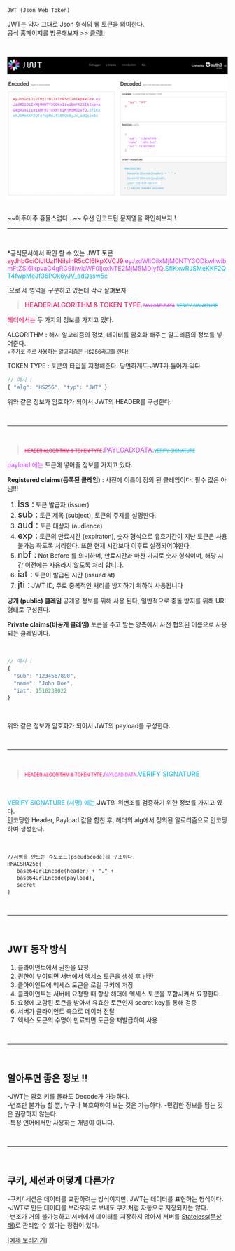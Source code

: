 	JWT (Json Web Token)
JWT는 약자 그대로 Json 형식의 웹 토큰을 의미한다.  
공식 홈페이지를 방문해보자  >> [클릭!!](https://jwt.io/)

<br>

![](../img/JWT.png)

<br>
~~아주아주 흉물스럽다 ..~~
우선 인코드된 문자열을 확인해보자 !

<br>

***

<br>

*공식문서에서 확인 할 수 있는 JWT 토큰<span style="color:#fb015b">
eyJhbGciOiJIUzI1NiIsInR5cCI6IkpXVCJ9</span>.<span style="color:#d63aff">eyJzdWIiOiIxMjM0NTY3ODkwIiwibmFtZSI6IkpvaG4gRG9lIiwiaWF0IjoxNTE2MjM5MDIyfQ</span>.<span style="color:#00b9f1">SflKxwRJSMeKKF2QT4fwpMeJf36POk6yJV_adQssw5c</span>

.으로 세 영역을 구분하고 있는데 각각 살펴보자





> <span style="color:#fb015b;font-size:15px;">HEADER:ALGORITHM & TOKEN TYPE</span>.<span style="color:#d63aff;font-size:10px;">~~PAYLOAD:DATA~~</span>.<span style="color:#00b9f1;font-size:10px;">~~VERIFY SIGNATURE~~</span>

<span style="color:#fb015b;">헤더에서는</span> 두 가지의 정보를 가지고 있다.

ALGORITHM : 해시 알고리즘의 정보, 데이터를 암호화 해주는 알고리즘의 정보를 넣어준다.
</br><span style="font-size:12px;">\+추가로 주로 사용하는 알고리즘은 HS256라고들 한다!!</span>


TOKEN TYPE : 토큰의 타입을 지정해준다. 
~~당연하게도 JWT가 들어가 있다~~

```javascript
// 예시 !
{ "alg": "HS256", "typ": "JWT" }
```
위와 같은 정보가 암호화가 되어서 JWT의 HEADER를 구성한다.
 
 </br>

***

</br>

> <span style="color:#fb015b;font-size:10px;">~~HEADER:ALGORITHM & TOKEN TYPE~~</span>.<span style="color:#d63aff;font-size:15px;">PAYLOAD:DATA</span>.<span style="color:#00b9f1;font-size:10px;">~~VERIFY SIGNATURE~~</span>


<span style="color:#d63aff;">payload 에는</span> 토큰에 넣어줄 정보를 가지고 있다.
<span style="font-size:16px;">
  

**Registered claims(등록된 클레임)** : 사전에 이름이 정의 된 클레임이다. 필수 값은 아님!!!
1. <span style="font-size:20px;">iss :</span> 토큰 발급자 (issuer)
2. <span style="font-size:20px;">sub :</span> 토큰 제목 (subject), 토큰의 주제를 설명한다.
3. <span style="font-size:20px;">aud :</span> 토큰 대상자 (audience)
4. <span style="font-size:20px;">exp :</span> 토큰의 만료시간 (expiraton), 숫자 형식으로 유효기간이 지난 토큰은 사용 불가능 하도록 처리한다. 또한 현재 시간보다 이후로 설정되어야한다.
5. <span style="font-size:20px;">nbf :</span> Not Before 를 의미하며, 만료시간과 마찬 가지로 숫자 형식이며, 해당 시간 이전에는 사용라지 않도록 처리 합니다.
6. <span style="font-size:20px;">iat :</span> 토큰이 발급된 시간 (issued at)
7. <span style="font-size:20px;">jti :</span> JWT ID, 주로 중복적인 처리를 방지하기 위하여 사용됩니다
</span>


**공개 (public) 클레임** 
공개용 정보를 위해 사용 된다, 일반적으로 충돌 방지를 위해 URI 형태로 구성된다.

**Private claims(비공개 클레임)**
토큰을 주고 받는 양측에서 사전 협의된 이름으로 사용되는 클레임이다.

</br> 

```javascript
// 예시 !
{
  "sub": "1234567890",
  "name": "John Doe",
  "iat": 1516239022
}
```

</br>

위와 같은 정보가 암호화가 되어서 JWT의 payload를 구성한다.

</br>

***

</br>

> <span style="color:#fb015b;font-size:10px;">~~HEADER:ALGORITHM & TOKEN TYPE~~</span>.<span style="color:#d63aff;font-size:10px;">~~PAYLOAD:DATA~~</span>.<span style="color:#00b9f1;font-size:15px;">VERIFY SIGNATURE</span>

</br>

<span style="color:#00b9f1;">VERIFY SIGNATURE (서명) 에는</span> JWT의 위변조를 검증하기 위한 정보를 가지고 있다.  
인코딩한 Header, Payload 값을 합친 후, 헤더의 alg에서 정의된 알로리즘으로 인코딩하여 생성한다.

</br>

```javacript
//서명을 만드는 슈도코드(pseudocode)의 구조이다.
HMACSHA256(
   base64UrlEncode(header) + "." +
   base64UrlEncode(payload),
   secret
)
```

</br>

***

</br>

## JWT 동작 방식

1. 클라이언트에서 권한을 요청
2. 권한이 부여되면 서버에서 액세스 토큰을 생성 후 반환
3. 클아이언트에 엑세스 토큰을 로컬 쿠키에 저장
4. 클라이언트는 서버에 요청할 때 항상 헤더에 엑세스 토큰을 포함시켜서 요청한다.
5. 요청에 포함된 토큰을 받아서 유효한 토큰인지 secret key를 통해 검증
6. 서버가 클라이언트 측으로 데이터 전달
7. 엑세스 토큰의 수명이 만료되면 토큰을 재발급하여 사용

<br>

***

<br>

## 알아두면 좋은 정보 !!

-JWT는 암호 키를 몰라도 Decode가 가능하다.  
-변조만 불가능 할 뿐, 누구나 복호화하여 보는 것은 가능하다.
-민감한 정보를 담는 것은 권장하지 않는다.  
-특정 언어에서만 사용하는 개념이 아니다.  

<br>

*** 

<br>

## 쿠키, 세션과 어떻게 다른가?

-쿠키/ 세션은 데이터를 교환하려는 방식이지만, JWT는 데이터를 표현하는 형식이다.  
-JWT로 만든 데이터를 브라우저로 보내도 쿠키처럼 자동으로 저장되지는 않다.  
-변조가 거의 불가능하고 서버에서 데이터를 저장하지 않아서 서버를 [Stateless(무상태)](../CS/Stateful_Stateless.md)로 관리할 수 있다는 장점이 있다.  

[\[예제 보러가기\]](./JWT_example.md)